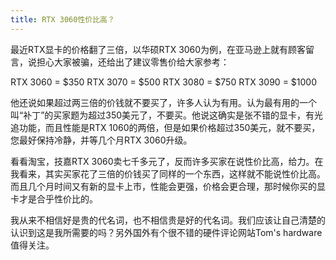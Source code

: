 ```yaml
---
title: RTX 3060性价比高？
---
```

最近RTX显卡的价格翻了三倍，以华硕RTX 3060为例，在亚马逊上就有顾客留言，说担心大家被骗，还给出了建议零售价给大家参考：

RTX 3060 = $350
RTX 3070 = $500
RTX 3080 = $750
RTX 3090 = $1000

他还说如果超过两三倍的价钱就不要买了，许多人认为有用。认为最有用的一个叫“补丁”的买家题为超过350美元了，不要买。他说这确实是张不错的显卡，有光追功能，而且性能是RTX 1060的两倍，但是如果价格超过350美元，就不要买，您最好保持冷静，并等几个月RTX 3060升级。

看看淘宝，技嘉RTX 3060卖七千多元了，反而许多买家在说性价比高，给力。在我看来，其实买家花了三倍的价钱买了同样的一个东西，这样就不能说性价比高。而且几个月时间又有新的显卡上市，性能会更强，价格会更合理，那时候你买的显卡才是合乎性价比的。

我从来不相信好是贵的代名词，也不相信贵是好的代名词。我们应该让自己清楚的认识到这是我所需要的吗？另外国外有个很不错的硬件评论网站Tom's hardware值得关注。